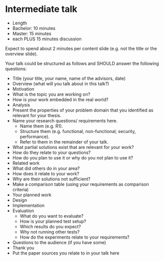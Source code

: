 # Intermediate talk

* Length
 * Bachelor: 10 minutes
 * Master: 15 minutes
 * each PLUS 15 minutes discussion

Expect to spend about 2 minutes per content slide (e.g. not the title or the overview slide).

Your talk could be structured as follows and SHOULD answer the following questions:

* Title (your title, your name, name of the advisors, date)
* Overview (what will you talk about in this talk?)
* Motivation
 * What is the topic you are working on?
 * How is your work embedded in the real world?
* Analysis
 * Present the properties of your problem domain that you identified as relevant for your thesis.
 * Name your research questions/ requirements here.
      * Name them (e.g. R1).
      * Structure them (e.g. functional, non-functional; security, performance).
      * Refer to them in the remainder of your talk.
 * What partial solutions exist that are relevant for your work?
 * How do they relate to your questions?
 * How do you plan to use it or why do you not plan to use it?
* Related work
 * What did others do in your area?
 * How does it relate to your work?
 * Why are their solutions not sufficient?
 * Make a comparison table (using your requirements as comparison criteria)
* Your planned work
 * Design
 * Implementation
 * Evaluation
     * What do you want to evaluate?
     * How is your planned test setup?
     * Which results do you expect?
     * Why not running other tests?
     * How do the experiments relate to your requirements?
* Questions to the audience (if you have some)
* Thank you
 * Put the paper sources you relate to in your talk here
